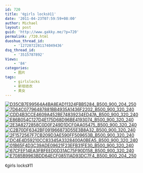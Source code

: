 ```yaml
---
id: 720
title: '《girls locks》11'
date: '2011-04-23T07:59:59+08:00'
author: Michael
layout: post
guid: 'http://www.gakky.me/?p=720'
permalink: /720.html
duoshuo_thread_id:
    - '1272072281174049436'
dsq_thread_id:
    - '3515787892'
Views:
    - '84'
categories:
    - 图片
tags:
    - girlslocks
    - 新垣结衣
    - 美女
---
```


[![D35CB7E99564A4BA8EAD11324FBB5284_B500_900_204_250](http://www.yui-aragaki.org/wp-content/uploads/img/D35CB7E99564A4BA8EAD11324FBB5284_B500_900_204_250.jpeg)](http://www.yui-aragaki.org/wp-content/uploads/img/D35CB7E99564A4BA8EAD11324FBB5284_B1280_1280_204_250.jpeg) [![7D64C07796487881BB4935A1436F2202_B500_900_320_240](http://www.yui-aragaki.org/wp-content/uploads/img/7D64C07796487881BB4935A1436F2202_B500_900_320_240.jpeg)](http://www.yui-aragaki.org/wp-content/uploads/img/7D64C07796487881BB4935A1436F2202_B1280_1280_320_240.jpeg) [![CDD4B3CCE4609A452BE74839234ED47A_B500_900_320_240](http://www.yui-aragaki.org/wp-content/uploads/img/CDD4B3CCE4609A452BE74839234ED47A_B500_900_320_240.jpeg)](http://www.yui-aragaki.org/wp-content/uploads/img/CDD4B3CCE4609A452BE74839234ED47A_B1280_1280_320_240.jpeg) [![E86B054C127D4E175D68D96BE4193074_B500_900_320_240](http://www.yui-aragaki.org/wp-content/uploads/img/E86B054C127D4E175D68D96BE4193074_B500_900_320_240.jpeg)](http://www.yui-aragaki.org/wp-content/uploads/img/E86B054C127D4E175D68D96BE4193074_B1280_1280_320_240.jpeg) [![2E3A8272858C0D0F249D1DCF0AA05475_B500_900_320_240](http://www.yui-aragaki.org/wp-content/uploads/img/2E3A8272858C0D0F249D1DCF0AA05475_B500_900_320_240.jpeg)](http://www.yui-aragaki.org/wp-content/uploads/img/2E3A8272858C0D0F249D1DCF0AA05475_B1280_1280_320_240.jpeg) [![C2B70DF6342BF091966873D55E3B8A32_B500_900_320_240](http://www.yui-aragaki.org/wp-content/uploads/img/C2B70DF6342BF091966873D55E3B8A32_B500_900_320_240.jpeg)](http://www.yui-aragaki.org/wp-content/uploads/img/C2B70DF6342BF091966873D55E3B8A32_B1280_1280_320_240.jpeg) [![2F1572567F7CB209D3AE590FF509653B_B500_900_320_240](http://www.yui-aragaki.org/wp-content/uploads/img/2F1572567F7CB209D3AE590FF509653B_B500_900_320_240.jpeg)](http://www.yui-aragaki.org/wp-content/uploads/img/2F1572567F7CB209D3AE590FF509653B_B1280_1280_320_240.jpeg) [![DC4E4D59210CC83345A3328400A0BEA5_B500_900_320_240](http://www.yui-aragaki.org/wp-content/uploads/img/DC4E4D59210CC83345A3328400A0BEA5_B500_900_320_240.jpeg)](http://www.yui-aragaki.org/wp-content/uploads/img/DC4E4D59210CC83345A3328400A0BEA5_B1280_1280_320_240.jpeg) [![01B65F4D3C39ADE09621F23EFB31FE30_B500_900_320_240](http://www.yui-aragaki.org/wp-content/uploads/img/01B65F4D3C39ADE09621F23EFB31FE30_B500_900_320_240.jpeg)](http://www.yui-aragaki.org/wp-content/uploads/img/01B65F4D3C39ADE09621F23EFB31FE30_B1280_1280_320_240.jpeg) [![67CFEF14EA3FBFEED0D31AC75F90D158_B500_900_320_240](http://www.yui-aragaki.org/wp-content/uploads/img/67CFEF14EA3FBFEED0D31AC75F90D158_B500_900_320_240.jpeg)](http://www.yui-aragaki.org/wp-content/uploads/img/67CFEF14EA3FBFEED0D31AC75F90D158_B1280_1280_320_240.jpeg) [![E7085B9963BDD64ECF08511AD93DC7F4_B500_900_204_250](http://www.yui-aragaki.org/wp-content/uploads/img/E7085B9963BDD64ECF08511AD93DC7F4_B500_900_204_250.jpeg)](http://www.yui-aragaki.org/wp-content/uploads/img/E7085B9963BDD64ECF08511AD93DC7F4_B1280_1280_204_250.jpeg)

《girls locks》11